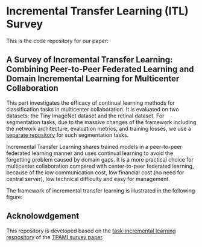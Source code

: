 # Incremental Transfer Learning (ITL) Survey

This is the code repository for our paper:

## A Survey of Incremental Transfer Learning: Combining Peer-to-Peer Federated Learning and Domain Incremental Learning for Multicenter Collaboration

This part investigates the efficacy of continual learning methods for classification tasks in multicenter collaboration. It is evaluated on two datasets: the Tiny ImageNet dataset and the retinal dataset.
For segmentation tasks, due to the massive changes of the framework including the network architecture, evaluation metrics, and training losses, we use a [separate repository](https://github.com/YixingHuang/ITLsurveySegmentation) for such segmentation tasks.


Incremental Transfer Learning shares trained models in a peer-to-peer federated learning manner and uses continual learning to avoid the forgetting problem caused by domain gaps. It is a more practical choice for multicenter collaboration compared with center-to-peer federated learning, because of the low communication cost, low financial cost (no need for central server), low technical difficulty and easy for management.

The framework of incremental transfer learning is illustrated in the following figure:

[logo]: https://github.com/YixingHuang/ITLsurvey/blob/main/image857-8.png "Incremental Transfer Learning"

## Acknolowdgement
This repository is developed based on the [task-incremental learning respository](https://github.com/Mattdl/CLsurvey) of the [TPAMI survey paper](https://ieeexplore.ieee.org/abstract/document/9349197).
